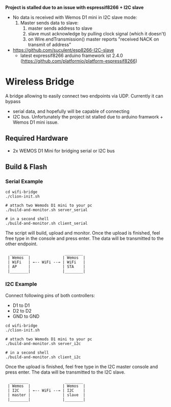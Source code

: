 **Project is stalled due to an issue with espressif8266 + I2C slave**
* No data is received with Wemos D1 mini in I2C slave mode:
  1. Master sends data to slave:
     1. master sends address to slave
     1. slave must acknowledge by pulling clock signal (which it doesn't)
     1. on Wire.endTransmission() master reports "received NACK on transmit of address"
* https://github.com/suculent/esp8266-I2C-slave
  * latest expressif8266 arduino framework ist 2.4.0 (https://github.com/platformio/platform-espressif8266)

# Wireless Bridge
A bridge allowing to easily connect two endpoints via UDP. Currently it can bypass 
* serial data, and hopefully will be capable of connecting 
* I2C bus.
Unfortunately the project ist stalled due to arduino framwork + Wemos D1 mini issue.
 

## Required Hardware
* 2x WEMOS D1 Mini for bridging serial or I2C bus

## Build & Flash
### Serial Example
```
cd wifi-bridge
./clion-init.sh

# attach two Wemods D1 mini to your pc
./build-and-monitor.sh server_serial

# in a second shell 
./build-and-monitor.sh client_serial

```

The script will build, upload and monitor. 
Once the upload is finished, feel free type in the console and press enter. 
The data will be transmitted to the other endpoint.
```
  ________                ________             
 | Wemos  |              | Wemos  |
 | WiFi   | ←-- WiFi --→ | WiFi   | 
 | AP     |              | STA    |          
 |________|              |________|
```
### I2C Example
Connect following pins of both controllers:
* D1 to D1
* D2 to D2
* GND to GND

```
cd wifi-bridge
./clion-init.sh

# attach two Wemods D1 mini to your pc
./build-and-monitor.sh server_i2c

# in a second shell 
./build-and-monitor.sh client_i2c

```
Once the upload is finished, feel free type in the I2C master console and press enter. 
The data will be transmitted to the I2C slave.
```
  ________                ________             
 | Wemos  |              | Wemos  |
 | I2C    | ←-- WiFi --→ | I2C    | 
 | master |              | slave  |          
 |________|              |________|
```
